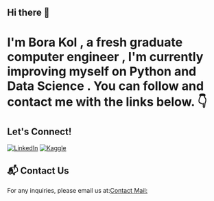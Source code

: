 ## Hi there 👋

# I'm Bora Kol , a fresh graduate computer engineer , I'm currently improving myself on Python and Data Science . You can follow and contact me with the links below. 👇

## Let's Connect!
[![LinkedIn](https://img.shields.io/badge/LinkedIn-blue?style=for-the-badge&logo=linkedin)](https://www.linkedin.com/in/borakol/)
[![Kaggle](https://img.shields.io/badge/Kaggle-blue?style=for-the-badge&logo=kaggle)](https://www.kaggle.com/borakol1)


## 📬 Contact Us
For any inquiries, please email us at:[Contact Mail: ](borakol07@gmail.com)
